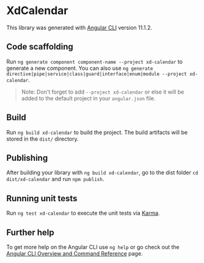 # XdCalendar

This library was generated with [Angular CLI](https://github.com/angular/angular-cli) version 11.1.2.

## Code scaffolding

Run `ng generate component component-name --project xd-calendar` to generate a new component. You can also use `ng generate directive|pipe|service|class|guard|interface|enum|module --project xd-calendar`.
> Note: Don't forget to add `--project xd-calendar` or else it will be added to the default project in your `angular.json` file. 

## Build

Run `ng build xd-calendar` to build the project. The build artifacts will be stored in the `dist/` directory.

## Publishing

After building your library with `ng build xd-calendar`, go to the dist folder `cd dist/xd-calendar` and run `npm publish`.

## Running unit tests

Run `ng test xd-calendar` to execute the unit tests via [Karma](https://karma-runner.github.io).

## Further help

To get more help on the Angular CLI use `ng help` or go check out the [Angular CLI Overview and Command Reference](https://angular.io/cli) page.
